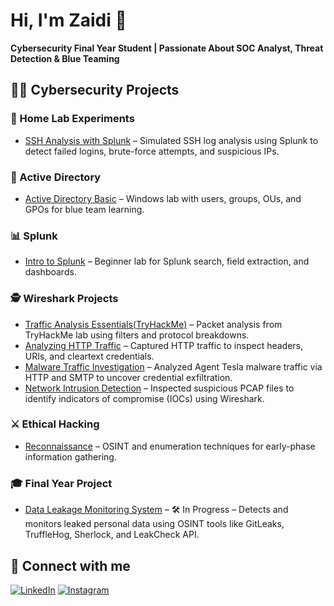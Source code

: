 # Hi, I'm Zaidi 👋  
**Cybersecurity Final Year Student | Passionate About SOC Analyst, Threat Detection & Blue Teaming**


## 👨‍💻 Cybersecurity Projects

### 🔬 Home Lab Experiments
- [SSH Analysis with Splunk](https://github.com/Zhydee/SIEM-Home-Lab-SSH-Analysis-with-Splunk) – Simulated SSH log analysis using Splunk to detect failed logins, brute-force attempts, and suspicious IPs.

### 🧱 Active Directory
- [Active Directory Basic](https://github.com/Zhydee/Active_Directory_Basic) – Windows lab with users, groups, OUs, and GPOs for blue team learning.
  
### 📊 Splunk
- [Intro to Splunk](https://github.com/Zhydee/Intro-to-Splunk) – Beginner lab for Splunk search, field extraction, and dashboards.

### 🕵️ Wireshark Projects
- [Traffic Analysis Essentials(TryHackMe)](https://github.com/Zhydee/Traffic-Analysis-Essentials) – Packet analysis from TryHackMe lab using filters and protocol breakdowns.
- [Analyzing HTTP Traffic](https://github.com/Zhydee/Analyzing-HTTP-Traffic-with-Wireshark) – Captured HTTP traffic to inspect headers, URIs, and cleartext credentials.
- [Malware Traffic Investigation](https://github.com/Zhydee/Detecting-and-Investigating-Malware-Traffic) – Analyzed Agent Tesla malware traffic via HTTP and SMTP to uncover credential exfiltration.
- [Network Intrusion Detection](https://github.com/Zhydee/Wireshark-for-Network-Intrusion-detection) – Inspected suspicious PCAP files to identify indicators of compromise (IOCs) using Wireshark.

### ⚔️ Ethical Hacking
- [Reconnaissance](https://github.com/Zhydee/ethical-hacking-recon) – OSINT and enumeration techniques for early-phase information gathering.


### 🎓 Final Year Project
- [Data Leakage Monitoring System](https://github.com/Zhydee/data-leakage-monitoring-system) – 🛠 In Progress – Detects and monitors leaked personal data using OSINT tools like GitLeaks, TruffleHog, Sherlock, and LeakCheck API.





## 🤝 Connect with me

[![LinkedIn](https://img.shields.io/badge/LinkedIn-Zaidi%20Fahmi-blue?style=flat-square&logo=linkedin)](https://www.linkedin.com/in/zaidi-fahmi/)
[![Instagram](https://img.shields.io/badge/Instagram-zaidi__fahmi-purple?style=flat-square&logo=instagram)](https://www.instagram.com/zaidi_fahmi/)



[instagram]: https://www.instagram.com/zaidi_fahmi/
[linkedin]: https://www.linkedin.com/in/zaidi-fahmi/


